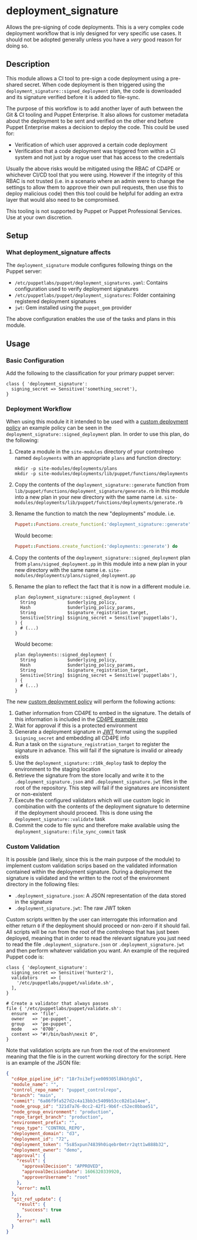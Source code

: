 # deployment_signature

Allows the pre-signing of code deployments. This is a very complex code deployment workflow that is inly designed for very specific use cases. It should not be adopted generally unless you have a *very* good reason for doing so.

## Description

This module allows a CI tool to pre-sign a code deployment using a pre-shared secret. When code deployment is then triggered using the `deployment_signature::signed_deployment` plan, the code is downloaded and its signature verified before it is added to file-sync.

The purpose of this workflow is to add another layer of auth between the Git & CI tooling and Puppet Enterprise. It also allows for customer metadata about the deployment to be sent and verified on the other end before Puppet Enterprise makes a decision to deploy the code. This could be used for:

* Verification of which user approved a certain code deployment
* Verification that a code deployment was triggered from within a CI system and not just by a rogue user that has access to the credentials

Usually the above risks would be mitigated using the RBAC of CD4PE or whichever CI/CD tool that you were using. However if the integrity of this RBAC is not trusted (i.e. in a scenario where an admin were to change the settings to allow them to approve their own pull requests, then use this to deploy malicious code) then this tool could be helpful for adding an extra layer that would also need to be compromised.

This tooling is not supported by Puppet or Puppet Professional Services. Use at your own discretion.

## Setup

### What deployment_signature affects

The `deployment_signature` module configures following things on the Puppet server:

* `/etc/puppetlabs/puppet/deployment_signatures.yaml`: Contains configuration used to verify deployment signatures
* `/etc/puppetlabs/puppet/deployment_signatures`: Folder containing registered deployment signatures
* `jwt`: Gem installed using the `puppet_gem` provider

The above configuration enables the use of the tasks and plans in this module.

## Usage

### Basic Configuration

Add the following to the classification for your primary puppet server:

```puppet
class { 'deployment_signature':
  signing_secret => Sensitive('something_secret'),
}
```

### Deployment Workflow

When using this module it it intended to be used with a [custom deployment policy](https://puppet.com/docs/continuous-delivery/4.x/custom_deployment_policy.html#add_custom_deployment_policy) an example policy can be seen in the `deployment_signature::signed_deployment` plan. In order to use this plan, do the following:

1. Create a module in the `site-modules` directory of your controlrepo named `deployments` with an appropriate `plans` and function directory:

    ```shell
    mkdir -p site-modules/deployments/plans
    mkdir -p site-modules/deployments/lib/puppet/functions/deployments
    ```

1. Copy the contents of the `deployment_signature::generate` function from `lib/puppet/functions/deployment_signature/generate.rb` in this module into a new plan in your new directory with the same name i.e. `site-modules/deployments/lib/puppet/functions/deployments/generate.rb`

1. Rename the function to match the new "deployments" module. i.e.

    ```ruby
    Puppet::Functions.create_function(:'deployment_signature::generate') do
    ```

    Would become:

    ```ruby
    Puppet::Functions.create_function(:'deployments::generate') do
    ```


1. Copy the contents of the `deployment_signature::signed_deployment` plan from `plans/signed_deployment.pp` in this module into a new plan in your new directory with the same name i.e. `site-modules/deployments/plans/signed_deployment.pp`

1. Rename the plan to reflect the fact that it is now in a different module i.e.

    ```puppet
    plan deployment_signature::signed_deployment (
      String            $underlying_policy,
      Hash              $underlying_policy_params,
      String            $signature_registration_target,
      Sensitive[String] $signing_secret = Sensitive('puppetlabs'),
    ) {
      # (...)
    }
    ```

    Would become:

    ```puppet
    plan deployments::signed_deployment (
      String            $underlying_policy,
      Hash              $underlying_policy_params,
      String            $signature_registration_target,
      Sensitive[String] $signing_secret = Sensitive('puppetlabs'),
    ) {
      # (...)
    }
    ```

The new [custom deployment policy](https://puppet.com/docs/continuous-delivery/4.x/custom_deployment_policy.html#add_custom_deployment_policy) will perform the following actions:

1. Gather information from CD4PE to embed in the signature. The details of this information is included in the [CD4PE example repo](https://github.com/puppetlabs/puppetlabs-cd4pe_deployments#build-your-own-policy)
1. Wait for approval if this is a protected environment
1. Generate a deployment signature in [JWT](https://jwt.io/) format using the supplied `$signing_secret` and embedding all CD4PE info
1. Run a task on the `signature_registration_target` to register the signature in advance. This will fail if the signature is invalid or already exists
1. Use the `deployment_signature::r10k_deploy` task to deploy the environment to the staging location
1. Retrieve the signature from the store locally and write it to the `.deployment_signature.json` and `.deployment_signature.jwt` files in the root of the repository. This step will fail if the signatures are inconsistent or non-existent
1. Execute the configured validators which will use custom logic in combination with the contents of the deployment signature to determine if the deployment should proceed. This is done using the `deployment_signature::validate` task
1. Commit the code to file sync and therefore make available using the `deployment_signature::file_sync_commit` task

### Custom Validation

It is possible (and likely, since this is the main purpose of the module) to implement custom validation scrips based on the validated information contained within the deployment signature. During a deployment the signature is validated and the written to the root of the environment directory in the following files:

* `.deployment_signature.json`: A JSON representation of the data stored in the signature
* `.deployment_signature.jwt`: The raw JWT token

Custom scripts written by the user can interrogate this information and either return `0` if the deployment should proceed or non-zero if it should fail. All scripts will be run from the root of the controlrepo that has just been deployed, meaning that in order to read the relevant signature you just need to read the file `.deployment_signature.json` or `.deployment_signature.jwt` and then perform whatever validation you want. An example of the required Puppet code is:

```puppet
class { 'deployment_signature':
  signing_secret => Sensitive('hunter2'),
  validators     => [
    '/etc/puppetlabs/puppet/validate.sh',
  ],
}

# Create a validator that always passes
file { '/etc/puppetlabs/puppet/validate.sh':
  ensure  => 'file',
  owner   => 'pe-puppet',
  group   => 'pe-puppet',
  mode    => '0700',
  content => "#!/bin/bash\nexit 0",
}
```

Note that validation scripts are run from the root of the environment meaning that the file is in the current working directory for the script. Here is an example of the JSON file:

```json
{
  "cd4pe_pipeline_id": "18r7oi3efjxe009305l8kbtgb1",
  "module_name": "",
  "control_repo_name": "puppet_controlrepo",
  "branch": "main",
  "commit": "6a86f9fa527d2c4a13bb3c5409b53cc02d1a14ee",
  "node_group_id": "321d7a76-0cc2-42f1-9b6f-c52ec0bbae51",
  "node_group_environment": "production",
  "repo_target_branch": "production",
  "environment_prefix": "",
  "repo_type": "CONTROL_REPO",
  "deployment_domain": "d3",
  "deployment_id": "72",
  "deployment_token": "5s85xpun74839h0iqebr0mtrr2qtt1w888b32",
  "deployment_owner": "demo",
  "approval": {
    "result": {
      "approvalDecision": "APPROVED",
      "approvalDecisionDate": 1606320339920,
      "approverUsername": "root"
    },
    "error": null
  },
  "git_ref_update": {
    "result": {
      "success": true
    },
    "error": null
  }
}
```
